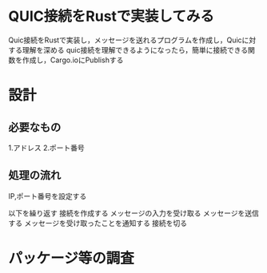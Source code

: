 # QUIC接続をRustで実装してみる

Quic接続をRustで実装し，メッセージを送れるプログラムを作成し，Quicに対する理解を深める
quic接続を理解できるようになったら，簡単に接続できる関数を作成し，Cargo.ioにPublishする

# 設計

## 必要なもの

1.アドレス
2.ポート番号

## 処理の流れ

IP,ポート番号を設定する

以下を繰り返す
接続を作成する
メッセージの入力を受け取る
メッセージを送信する
メッセージを受け取ったことを通知する
接続を切る

# パッケージ等の調査
